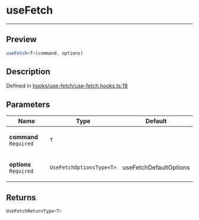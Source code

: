 

# useFetch

<div class="api-docs__separator" data-reactroot="">

---

</div><div class="api-docs__section">

## Preview

</div><div class="api-docs__preview fn">

```ts
useFetch<T>(command, options)
```

</div><div class="api-docs__section">

## Description

</div><div class="api-docs__description"><span class="api-docs__do-not-parse">



</span></div><p class="api-docs__definition">

Defined in [hooks/use-fetch/use-fetch.hooks.ts:18](https://github.com/BetterTyped/hyper-fetch/blob/d6c03b85/packages/react/src/hooks/use-fetch/use-fetch.hooks.ts#L18)

</p><div class="api-docs__section">

## Parameters

</div><div class="api-docs__parameters"><table><thead><tr><th>Name</th><th>Type</th><th>Default</th></tr></thead><tbody><tr param-data="command"><td class="api-docs__param-name required">

**command** `Required`

</td><td class="api-docs__param-type">

`T`

</td><td class="api-docs__param-default">



</td></tr><tr param-data="options"><td class="api-docs__param-name required">

**options** `Required`

</td><td class="api-docs__param-type">

`UseFetchOptionsType<T>`

</td><td class="api-docs__param-default">

useFetchDefaultOptions

</td></tr></tbody></table></div><div class="api-docs__section">

## Returns

</div><div class="api-docs__returns">

```ts
UseFetchReturnType<T>
```

</div>